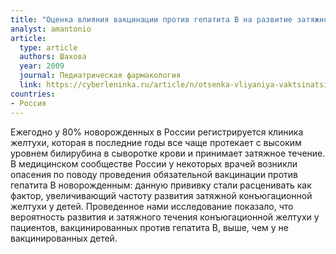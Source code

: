 ```yaml
---
title: "Оценка влияния вакцинации против гепатита B на развитие затяжной конъюгационной желтухи у детей"
analyst: amantonio
article:
  type: article
  authors: Шахова
  year: 2009
  journal: Педиатрическая фармакология
  link: https://cyberleninka.ru/article/n/otsenka-vliyaniya-vaktsinatsii-protiv-gepatita-v-na-razvitie-zatyazhnoy-konyugatsionnoy-zheltuhi-u-detey
countries:
- Россия
---
```


Ежегодно у 80% новорожденных в России регистрируется клиника желтухи, которая в последние годы все чаще протекает с высоким уровнем билирубина в сыворотке крови и принимает затяжное течение. В медицинском сообществе России у некоторых врачей возникли опасения по поводу проведения обязательной вакцинации против гепатита В новорожденным: данную прививку стали расценивать как фактор, увеличивающий частоту развития затяжной конъюгационной желтухи у детей.
Проведенное нами исследование показало, что вероятность развития и затяжного течения конъюгационной желтухи у пациентов, вакцинированных против гепатита В, выше, чем у не вакцинированных детей.
